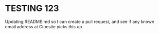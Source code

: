 # TESTING 123

Updating README.md so I can create a pull request, and see if any known email address at Cinesite picks this up.
